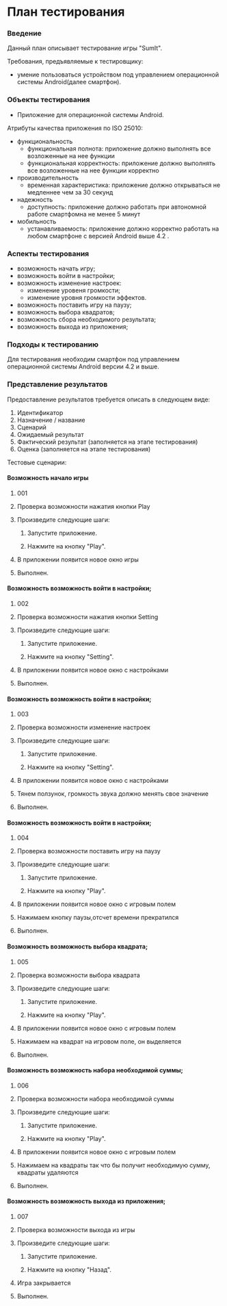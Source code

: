 # План тестирования

### Введение

Данный план описывает тестирование игры "SumIt".

Требования, предъявляемые к тестировщику:

* умение пользоваться устройством под управлением операционной системы Android(далее смартфон).

### Объекты тестирования

* Приложение для операционной системы Android.

Атрибуты качества приложения по ISO 25010:

* функциональность
  * функциональная полнота: приложение должно выполнять все возложенные на нее функции
  * функциональная корректность: приложение должно выполнять все возложенные на нее функции корректно
* производительность
  * временная характеристика: приложение должно открываться не медленнее чем за 30 секунд
* надежность
  * доступность: приложение должно работать при автономной работе смартфомна не менее 5 минут
* мобильность
  * устанавливаемость: приложение должно корректно работать на любом смартфоне с версией Android выше 4.2 .

### Аспекты тестирования

* возможность начать игру;
* возможность войти в настройки;
* возможность изменение настроек:  
    - изменение уровеня громкости;
    - изменение уровня громкости эффектов.
* возможность поставить игру на паузу;
* возможность выбора квадратов;
* возможность сбора необходимого результата;
* возможность выхода из приложения;

### Подходы к тестированию

Для тестирования необходим смартфон под управлением операционной системы Android версии 4.2 и выше.

### Представление результатов

Предоставление результатов требуется описать в следующем виде:

1. Идентификатор
2. Назначение / название
3. Сценарий
4. Ожидаемый результат
5. Фактический результат (заполняется на этапе тестирования)
6. Оценка (заполняется на этапе тестирования)

Тестовые сценарии:

#### Возможность начало игры

1. 001

2. Проверка возможности нажатия кнопки Play

3. Произведите следующие шаги:

   1. Запустите приложение.

   2. Нажмите на кнопку "Play".

4. В приложении появится новое окно игры

5. Выполнен.

#### Возможность возможность войти в настройки;

1. 002
2. Проверка возможности нажатия кнопки Setting

3. Произведите следующие шаги:

   1. Запустите приложение.

   2. Нажмите на кнопку "Setting".

4. В приложении появится новое окно c настройками

5. Выполнен.

#### Возможность возможность войти в настройки;

1. 003
2. Проверка возможности изменение настроек

3. Произведите следующие шаги:

   1. Запустите приложение.

   2. Нажмите на кнопку "Setting".

4. В приложении появится новое окно c настройками

5. Тянем ползунок, громкость звука должно менять свое значение

6. Выполнен.

#### Возможность возможность войти в настройки;

1. 004
2. Проверка возможности поставить игру на паузу

3. Произведите следующие шаги:

   1. Запустите приложение.

   2. Нажмите на кнопку "Play".

4. В приложении появится новое окно с игровым полем

5. Нажимаем кнопку паузы,отсчет времени прекратился

6. Выполнен.

#### Возможность возможность выбора квадрата;

1. 005
2. Проверка возможности выбора квадрата

3. Произведите следующие шаги:

   1. Запустите приложение.

   2. Нажмите на кнопку "Play".

4. В приложении появится новое окно с игровым полем

5. Нажимаем на квадрат на игровом поле, он выделяется

6. Выполнен.

#### Возможность возможность набора необходимой суммы;

1. 006
2. Проверка возможности набора необходимой суммы

3. Произведите следующие шаги:

   1. Запустите приложение.

   2. Нажмите на кнопку "Play".

4. В приложении появится новое окно с игровым полем

5. Нажимаем на квадраты так что бы получит необходимую сумму, квадраты удаляются

6. Выполнен.

#### Возможность возможность выхода из приложения;

1. 007
2. Проверка возможности выхода из игры

3. Произведите следующие шаги:

   1. Запустите приложение.

   2. Нажмите на кнопку "Назад".
   
5. Игра закрывается

6. Выполнен.
